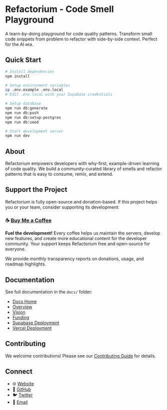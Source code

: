 ﻿# Refactorium - Code Smell Playground

A learn-by-doing playground for code quality patterns. Transform small code snippets from problem to refactor with side-by-side context. Perfect for the AI era.

## Quick Start

```bash
# Install dependencies
npm install

# Setup environment variables
cp .env.example .env.local
# Edit .env.local with your Supabase credentials

# Setup database
npm run db:generate
npm run db:push
npm run db:setup-postgres
npm run db:seed

# Start development server
npm run dev
```

## About

Refactorium empowers developers with why-first, example-driven learning of code quality. We build a community-curated library of smells and refactor patterns that is easy to consume, remix, and extend.

## Support the Project

Refactorium is fully open-source and donation-based. If this project helps you or your team, consider supporting its development:

### ☕ [Buy Me a Coffee](https://buymeacoffee.com/drcan94c)

**Fuel the development!** Every coffee helps us maintain the servers, develop new features, and create more educational content for the developer community. Your support keeps Refactorium free and open-source for everyone.

We provide monthly transparency reports on donations, usage, and roadmap highlights.

## Documentation

See full documentation in the `docs/` folder:

- [Docs Home](docs/index.md)
- [Overview](docs/README.md)
- [Vision](docs/VISION.md)
- [Funding](docs/FUNDING.md)
- [Supabase Deployment](docs/SUPABASE_DEPLOYMENT.md)
- [Vercel Deployment](docs/VERCEL_DEPLOYMENT.md)

## Contributing

We welcome contributions! Please see our [Contributing Guide](docs/CONTRIBUTING.md) for details.

## Connect

- 🌐 [Website](https://refactorium.dev)
- 💬 [GitHub](https://github.com/drcan94/refactorium)
- 🐦 [Twitter](https://twitter.com/drcan94)
- 📧 [Email](mailto:hello@refactorium.dev)

